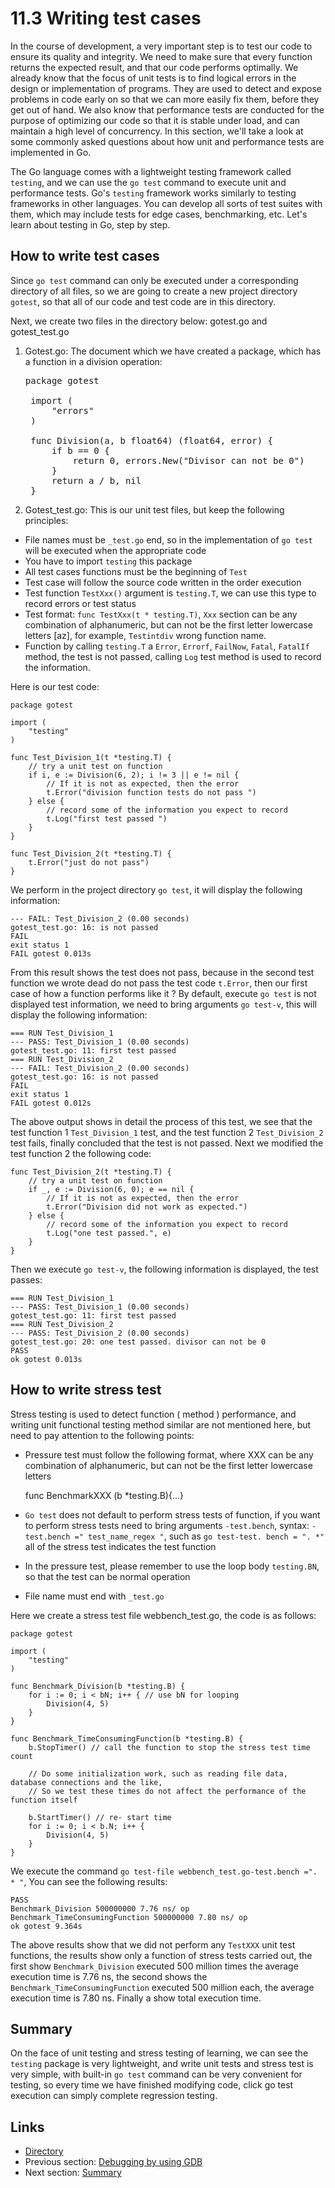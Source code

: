 # 11.3 Writing test cases

In the course of development, a very important step is to test our code to ensure its quality and integrity. We need to make sure that every function returns the expected result, and that our code performs optimally. We already know that the focus of unit tests is to find logical errors in the design or implementation of programs. They are used to detect and expose problems in code early on so that we can more easily fix them, before they get out of hand. We also know that performance tests are conducted for the purpose of optimizing our code so that it is stable under load, and can maintain a high level of concurrency. In this section, we'll take a look at some commonly asked questions about how unit and performance tests are implemented in Go.     

The Go language comes with a lightweight testing framework called `testing`, and we can use the `go test` command to execute unit and performance tests. Go's `testing` framework works similarly to testing frameworks in other languages. You can develop all sorts of test suites with them, which may include tests for edge cases, benchmarking, etc. Let's learn about testing in Go, step by step.       

## How to write test cases

Since `go test` command can only be executed under a corresponding directory of all files, so we are going to create a new project directory `gotest`, so that all of our code and test code are in this directory.

Next, we create two files in the directory below: gotest.go and gotest_test.go

1. Gotest.go: The document which we have created a package, which has a function in a division operation:

	<pre>package gotest
	
	import (
		"errors"
	)
	
	func Division(a, b float64) (float64, error) {
		if b == 0 {
			return 0, errors.New("Divisor can not be 0")
		}
		return a / b, nil
	}</pre>

2. Gotest_test.go: This is our unit test files, but keep the following principles:

- File names must be `_test.go` end, so in the implementation of `go test` will be executed when the appropriate code
- You have to import `testing` this package
- All test cases functions must be the beginning of `Test`
- Test case will follow the source code written in the order execution
- Test function `TestXxx()` argument is `testing.T`, we can use this type to record errors or test status
- Test format: `func TestXxx(t * testing.T)`, `Xxx` section can be any combination of alphanumeric, but can not be the first letter lowercase letters [az], for example, `Testintdiv` wrong function name.
- Function by calling `testing.T` a `Error`, `Errorf`, `FailNow`, `Fatal`, `FatalIf` method, the test is not passed, calling `Log` test method is used to record the information.

Here is our test code:

	package gotest

	import (
		"testing"
	)

	func Test_Division_1(t *testing.T) {
		// try a unit test on function
		if i, e := Division(6, 2); i != 3 || e != nil { 
			// If it is not as expected, then the error
			t.Error("division function tests do not pass ") 
		} else {
			// record some of the information you expect to record
			t.Log("first test passed ") 
		}
	}

	func Test_Division_2(t *testing.T) {
		t.Error("just do not pass")
	}


We perform in the project directory `go test`, it will display the following information:

	--- FAIL: Test_Division_2 (0.00 seconds)
	gotest_test.go: 16: is not passed
	FAIL
	exit status 1
	FAIL gotest 0.013s
	
From this result shows the test does not pass, because in the second test function we wrote dead do not pass the test code `t.Error`, then our first case of how a function performs like it ? By default, execute `go test` is not displayed test information, we need to bring arguments `go test-v`, this will display the following information:

	=== RUN Test_Division_1
	--- PASS: Test_Division_1 (0.00 seconds)
	gotest_test.go: 11: first test passed
	=== RUN Test_Division_2
	--- FAIL: Test_Division_2 (0.00 seconds)
	gotest_test.go: 16: is not passed
	FAIL
	exit status 1
	FAIL gotest 0.012s
	
The above output shows in detail the process of this test, we see that the test function 1 `Test_Division_1` test, and the test function 2 `Test_Division_2` test fails, finally concluded that the test is not passed. Next we modified the test function 2 the following code:

	func Test_Division_2(t *testing.T) {
		// try a unit test on function
		if _, e := Division(6, 0); e == nil { 
			// If it is not as expected, then the error
			t.Error("Division did not work as expected.") 
		} else {
			// record some of the information you expect to record
			t.Log("one test passed.", e) 
		}
	}

Then we execute `go test-v`, the following information is displayed, the test passes:

	=== RUN Test_Division_1
	--- PASS: Test_Division_1 (0.00 seconds)
	gotest_test.go: 11: first test passed
	=== RUN Test_Division_2
	--- PASS: Test_Division_2 (0.00 seconds)
	gotest_test.go: 20: one test passed. divisor can not be 0
	PASS
	ok gotest 0.013s

## How to write stress test

Stress testing is used to detect function ( method ) performance, and writing unit functional testing method similar are not mentioned here, but need to pay attention to the following points:

- Pressure test must follow the following format, where XXX can be any combination of alphanumeric, but can not be the first letter lowercase letters

	func BenchmarkXXX (b *testing.B){...}

- `Go test` does not default to perform stress tests of function, if you want to perform stress tests need to bring arguments `-test.bench`, syntax: `-test.bench =" test_name_regex "`, such as `go test-test. bench = ". *" ` all of the stress test indicates the test function
- In the pressure test, please remember to use the loop body `testing.BN`, so that the test can be normal operation
- File name must end with `_test.go`

Here we create a stress test file webbench_test.go, the code is as follows:

	package gotest

	import (
		"testing"
	)

	func Benchmark_Division(b *testing.B) {
		for i := 0; i < bN; i++ { // use bN for looping
			Division(4, 5)
		}
	}

	func Benchmark_TimeConsumingFunction(b *testing.B) {
		b.StopTimer() // call the function to stop the stress test time count

		// Do some initialization work, such as reading file data, database connections and the like,
		// So we test these times do not affect the performance of the function itself

		b.StartTimer() // re- start time
		for i := 0; i < b.N; i++ {
			Division(4, 5)
		}
	}



We execute the command `go test-file webbench_test.go-test.bench =". * "`, You can see the following results:

	PASS
	Benchmark_Division 500000000 7.76 ns/ op
	Benchmark_TimeConsumingFunction 500000000 7.80 ns/ op
	ok gotest 9.364s

The above results show that we did not perform any `TestXXX` unit test functions, the results show only a function of stress tests carried out, the first show `Benchmark_Division` executed 500 million times the average execution time is 7.76 ns, the second shows the `Benchmark_TimeConsumingFunction` executed 500 million each, the average execution time is 7.80 ns. Finally a show total execution time.

## Summary

On the face of unit testing and stress testing of learning, we can see the `testing` package is very lightweight, and write unit tests and stress test is very simple, with built-in `go test` command can be very convenient for testing, so every time we have finished modifying code, click go test execution can simply complete regression testing.

## Links

- [Directory](preface.md)
- Previous section: [Debugging by using GDB](11.2.md)
- Next section: [Summary](11.4.md)
